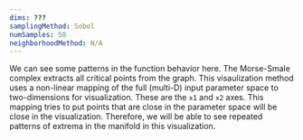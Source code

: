 ```yaml
---
dims: ???
samplingMethod: Sobol
numSamples: 50
neighborhoodMethod: N/A
---
```


We can see some patterns in the function behavior here. The Morse-Smale complex
extracts all critical points from the graph. This visaulization method uses a
non-linear mapping of the full (multi-D) input parameter space to
two-dimensions for visualization. These are the `x1` and `x2` axes. This
mapping tries to put points that are close in the parameter space will be close
in the visualization. Therefore, we will be able to see repeated patterns of
extrema in the manifold in this visualization.


